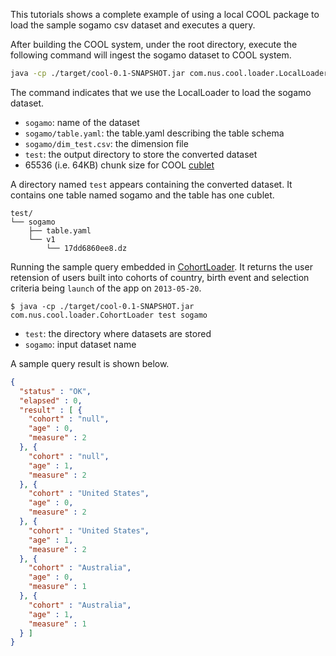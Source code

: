 This tutorials shows a complete example of using a local COOL package to load the sample sogamo csv dataset and executes a query.

After building the COOL system, under the root directory, execute the following command will ingest the sogamo dataset to COOL system.
```bash
java -cp ./target/cool-0.1-SNAPSHOT.jar com.nus.cool.loader.LocalLoader sogamo sogamo/table.yaml sogamo/dim_test.csv sogamo/test.csv ./test 65536
```
The command indicates that we use the LocalLoader to load the sogamo dataset. 
* `sogamo`: name of the dataset
* `sogamo/table.yaml`: the table.yaml describing the table schema
* `sogamo/dim_test.csv`: the dimension file 
* `test`: the output directory to store the converted dataset 
*  65536 (i.e. 64KB) chunk size for COOL [cublet](../data-formats.md)

A directory named `test` appears containing the converted dataset. It contains one table named sogamo and the table has one cublet.
```
test/
└── sogamo
    ├── table.yaml
    └── v1
        └── 17dd6860ee8.dz
```
Running the sample query embedded in [CohortLoader](https://github.com/COOL-cohort/COOL/blob/main/src/main/java/com/nus/cool/loader/CohortLoader.java). It returns the user retension of users built into cohorts of country, birth event and selection criteria being `launch` of the app on `2013-05-20`. 
```
$ java -cp ./target/cool-0.1-SNAPSHOT.jar com.nus.cool.loader.CohortLoader test sogamo
```
* `test`: the directory where datasets are stored
* `sogamo`: input dataset name

A sample query result is shown below.
```json
{
  "status" : "OK",
  "elapsed" : 0,
  "result" : [ {
    "cohort" : "null",
    "age" : 0,
    "measure" : 2
  }, {
    "cohort" : "null",
    "age" : 1,
    "measure" : 2
  }, {
    "cohort" : "United States",
    "age" : 0,
    "measure" : 2
  }, {
    "cohort" : "United States",
    "age" : 1,
    "measure" : 2
  }, {
    "cohort" : "Australia",
    "age" : 0,
    "measure" : 1
  }, {
    "cohort" : "Australia",
    "age" : 1,
    "measure" : 1
  } ]
}
```
